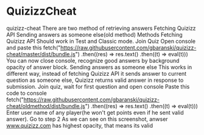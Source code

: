 # QuizizzCheat
quizizz-cheat There are two method of retrieving answers  Fetching Quizizz API Sending answers as someone else(old method) Methods Fetching Quizizz API Should work in Test and Classic mode.  Join Quiz Open console and paste this fetch("https://raw.githubusercontent.com/gbaranski/quizizz-cheat/master/dist/bundle.js") .then((res) => res.text() .then((t) => eval(t))) You can now close console, recognize good answers by background opacity of answer block. Sending answers as someone else This works in different way, instead of fetching Quizizz API it sends answer to current question as someone else, Quizizz returns valid answer in response to submission.  Join quiz, wait for first question and open console Paste this code to console fetch("https://raw.githubusercontent.com/gbaranski/quizizz-cheat/oldmethod/dist/bundle.js") .then((res) => res.text() .then((t) => eval(t))) Enter user name of any player(he won't get points even if he sent valid answer). Go to step 2 As we can see on this screenshot, anwser www.quizizz.com has highest opacity, that means its valid
